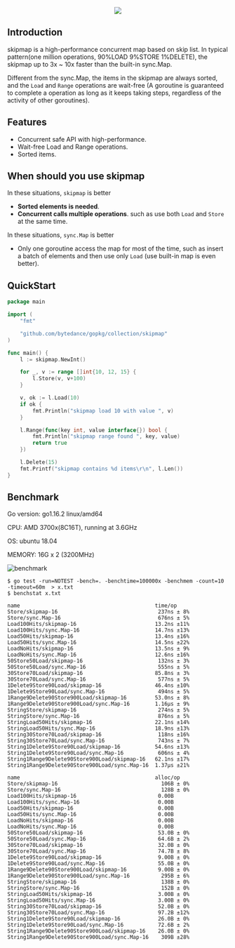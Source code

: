 <p align="center">
  <img src="https://raw.githubusercontent.com/zhangyunhao116/public-data/master/skipmap-logo.png"/>
</p>

## Introduction

skipmap is a high-performance concurrent map based on skip list. In typical pattern(one million operations, 90%LOAD 9%STORE 1%DELETE), the skipmap up to 3x ~ 10x faster than the built-in sync.Map.

Different from the sync.Map, the items in the skipmap are always sorted, and the `Load` and `Range` operations are wait-free (A goroutine is guaranteed to complete a operation as long as it keeps taking steps, regardless of the activity of other goroutines).



## Features

- Concurrent safe API with high-performance.
- Wait-free Load and Range operations.
- Sorted items.



## When should you use skipmap

In these situations, `skipmap` is better

- **Sorted elements is needed**.
- **Concurrent calls multiple operations**. such as use both `Load` and `Store` at the same time.

In these situations, `sync.Map` is better

- Only one goroutine access the map for most of the time, such as insert a batch of elements and then use only `Load` (use built-in map is even better).



## QuickStart

```go
package main

import (
	"fmt"

	"github.com/bytedance/gopkg/collection/skipmap"
)

func main() {
	l := skipmap.NewInt()

	for _, v := range []int{10, 12, 15} {
		l.Store(v, v+100)
	}

	v, ok := l.Load(10)
	if ok {
		fmt.Println("skipmap load 10 with value ", v)
	}

	l.Range(func(key int, value interface{}) bool {
		fmt.Println("skipmap range found ", key, value)
		return true
	})

	l.Delete(15)
	fmt.Printf("skipmap contains %d items\r\n", l.Len())
}

```



## Benchmark

Go version: go1.16.2 linux/amd64

CPU: AMD 3700x(8C16T), running at 3.6GHz

OS: ubuntu 18.04

MEMORY: 16G x 2 (3200MHz)

![benchmark](https://raw.githubusercontent.com/zhangyunhao116/public-data/master/skipmap-benchmark.png)

```shell
$ go test -run=NOTEST -bench=. -benchtime=100000x -benchmem -count=10 -timeout=60m  > x.txt
$ benchstat x.txt
```

```
name                                           time/op
Store/skipmap-16                                237ns ± 8%
Store/sync.Map-16                               676ns ± 5%
Load100Hits/skipmap-16                         13.2ns ±11%
Load100Hits/sync.Map-16                        14.7ns ±13%
Load50Hits/skipmap-16                          13.4ns ±16%
Load50Hits/sync.Map-16                         14.5ns ±22%
LoadNoHits/skipmap-16                          13.5ns ± 9%
LoadNoHits/sync.Map-16                         12.6ns ±16%
50Store50Load/skipmap-16                        132ns ± 3%
50Store50Load/sync.Map-16                       555ns ± 5%
30Store70Load/skipmap-16                       85.8ns ± 3%
30Store70Load/sync.Map-16                       577ns ± 5%
1Delete9Store90Load/skipmap-16                 46.4ns ±10%
1Delete9Store90Load/sync.Map-16                 494ns ± 5%
1Range9Delete90Store900Load/skipmap-16         53.0ns ± 8%
1Range9Delete90Store900Load/sync.Map-16        1.16µs ± 9%
StringStore/skipmap-16                          274ns ± 5%
StringStore/sync.Map-16                         876ns ± 5%
StringLoad50Hits/skipmap-16                    22.1ns ±14%
StringLoad50Hits/sync.Map-16                   18.9ns ±13%
String30Store70Load/skipmap-16                  118ns ±16%
String30Store70Load/sync.Map-16                 743ns ± 7%
String1Delete9Store90Load/skipmap-16           54.6ns ±13%
String1Delete9Store90Load/sync.Map-16           606ns ± 4%
String1Range9Delete90Store900Load/skipmap-16   62.1ns ±17%
String1Range9Delete90Store900Load/sync.Map-16  1.37µs ±21%

name                                           alloc/op
Store/skipmap-16                                 106B ± 0%
Store/sync.Map-16                                128B ± 0%
Load100Hits/skipmap-16                          0.00B     
Load100Hits/sync.Map-16                         0.00B     
Load50Hits/skipmap-16                           0.00B     
Load50Hits/sync.Map-16                          0.00B     
LoadNoHits/skipmap-16                           0.00B     
LoadNoHits/sync.Map-16                          0.00B     
50Store50Load/skipmap-16                        53.0B ± 0%
50Store50Load/sync.Map-16                       64.6B ± 2%
30Store70Load/skipmap-16                        32.0B ± 0%
30Store70Load/sync.Map-16                       74.7B ± 8%
1Delete9Store90Load/skipmap-16                  9.00B ± 0%
1Delete9Store90Load/sync.Map-16                 55.0B ± 0%
1Range9Delete90Store900Load/skipmap-16          9.00B ± 0%
1Range9Delete90Store900Load/sync.Map-16          295B ± 6%
StringStore/skipmap-16                           138B ± 0%
StringStore/sync.Map-16                          152B ± 0%
StringLoad50Hits/skipmap-16                     3.00B ± 0%
StringLoad50Hits/sync.Map-16                    3.00B ± 0%
String30Store70Load/skipmap-16                  52.0B ± 0%
String30Store70Load/sync.Map-16                 97.2B ±12%
String1Delete9Store90Load/skipmap-16            26.0B ± 0%
String1Delete9Store90Load/sync.Map-16           72.6B ± 2%
String1Range9Delete90Store900Load/skipmap-16    26.0B ± 0%
String1Range9Delete90Store900Load/sync.Map-16    309B ±28%
```